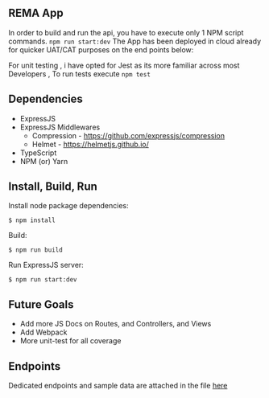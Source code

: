 ## REMA App 

In order to build and run the api, you have to execute only 1 NPM script commands.
`npm run start:dev`
The App has been deployed in cloud already for quicker UAT/CAT purposes on the end points below: 

For unit testing , i have opted for Jest as its more familiar across most Developers , To run tests execute
`npm test`

## Dependencies

* ExpressJS
* ExpressJS Middlewares
    * Compression - https://github.com/expressjs/compression
    * Helmet - https://helmetjs.github.io/
* TypeScript
* NPM (or) Yarn

## Install, Build, Run

Install node package dependencies:

`$ npm install`

Build:

`$ npm run build`

Run ExpressJS server:

`$ npm run start:dev`

## Future Goals

* Add more JS Docs on Routes, and Controllers, and Views
* Add Webpack
* More unit-test for all coverage

## Endpoints 
Dedicated endpoints and sample data are attached in the file [here](./thunder-collection_RealEsateApi.json)
